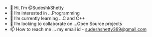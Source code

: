 - 👋 Hi, I’m @SudeshkShetty
- 👀 I’m interested in ...Programming
- 🌱 I’m currently learning ...C and C++
- 💞️ I’m looking to collaborate on ...Open Source projects
- 📫 How to reach me ... my email id - sudeshshetty369@gmail.com

<!---
SudeshkShetty/SudeshkShetty is a ✨ special ✨ repository because its `README.md` (this file) appears on your GitHub profile.
You can click the Preview link to take a look at your changes.
--->

